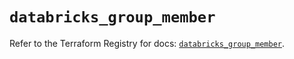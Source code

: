 # `databricks_group_member`

Refer to the Terraform Registry for docs: [`databricks_group_member`](https://registry.terraform.io/providers/databricks/databricks/1.65.1/docs/resources/group_member).
